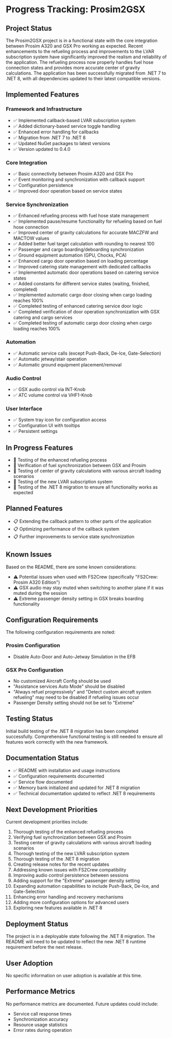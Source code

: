 # Progress Tracking: Prosim2GSX

## Project Status
The Prosim2GSX project is in a functional state with the core integration between Prosim A320 and GSX Pro working as expected. Recent enhancements to the refueling process and improvements to the LVAR subscription system have significantly improved the realism and reliability of the application. The refueling process now properly handles fuel hose connection states and provides more accurate center of gravity calculations. The application has been successfully migrated from .NET 7 to .NET 8, with all dependencies updated to their latest compatible versions.

## Implemented Features

### Framework and Infrastructure
- ✅ Implemented callback-based LVAR subscription system
- ✅ Added dictionary-based service toggle handling
- ✅ Enhanced error handling for callbacks
- ✅ Migration from .NET 7 to .NET 8
- ✅ Updated NuGet packages to latest versions
- ✅ Version updated to 0.4.0

### Core Integration
- ✅ Basic connectivity between Prosim A320 and GSX Pro
- ✅ Event monitoring and synchronization with callback support
- ✅ Configuration persistence
- ✅ Improved door operation based on service states

### Service Synchronization
- ✅ Enhanced refueling process with fuel hose state management
- ✅ Implemented pause/resume functionality for refueling based on fuel hose connection
- ✅ Improved center of gravity calculations for accurate MACZFW and MACTOW values
- ✅ Added better fuel target calculation with rounding to nearest 100
- ✅ Passenger and cargo boarding/deboarding synchronization
- ✅ Ground equipment automation (GPU, Chocks, PCA)
- ✅ Enhanced cargo door operation based on loading percentage
- ✅ Improved catering state management with dedicated callbacks
- ✅ Implemented automatic door operations based on catering service states
- ✅ Added constants for different service states (waiting, finished, completed)
- ✅ Implemented automatic cargo door closing when cargo loading reaches 100%
- ✅ Completed testing of enhanced catering service door logic
- ✅ Completed verification of door operation synchronization with GSX catering and cargo services
- ✅ Completed testing of automatic cargo door closing when cargo loading reaches 100%

### Automation
- ✅ Automatic service calls (except Push-Back, De-Ice, Gate-Selection)
- ✅ Automatic jetway/stair operation
- ✅ Automatic ground equipment placement/removal

### Audio Control
- ✅ GSX audio control via INT-Knob
- ✅ ATC volume control via VHF1-Knob

### User Interface
- ✅ System tray icon for configuration access
- ✅ Configuration UI with tooltips
- ✅ Persistent settings

## In Progress Features
- 🔄 Testing of the enhanced refueling process
- 🔄 Verification of fuel synchronization between GSX and Prosim
- 🔄 Testing of center of gravity calculations with various aircraft loading scenarios
- 🔄 Testing of the new LVAR subscription system
- 🔄 Testing of the .NET 8 migration to ensure all functionality works as expected

## Planned Features
- 📋 Extending the callback pattern to other parts of the application
- 📋 Optimizing performance of the callback system
- 📋 Further improvements to service state synchronization

## Known Issues
Based on the README, there are some known considerations:

- ⚠️ Potential issues when used with FS2Crew (specifically "FS2Crew: Prosim A320 Edition")
- ⚠️ GSX audio may stay muted when switching to another plane if it was muted during the session
- ⚠️ Extreme passenger density setting in GSX breaks boarding functionality

## Configuration Requirements
The following configuration requirements are noted:

### Prosim Configuration
- Disable Auto-Door and Auto-Jetway Simulation in the EFB

### GSX Pro Configuration
- No customized Aircraft Config should be used
- "Assistance services Auto Mode" should be disabled
- "Always refuel progressively" and "Detect custom aircraft system refueling" may need to be disabled if refueling issues occur
- Passenger Density setting should not be set to "Extreme"

## Testing Status
Initial build testing of the .NET 8 migration has been completed successfully. Comprehensive functional testing is still needed to ensure all features work correctly with the new framework.

## Documentation Status
- ✅ README with installation and usage instructions
- ✅ Configuration requirements documented
- ✅ Service flow documented
- ✅ Memory bank initialized and updated for .NET 8 migration
- ✅ Technical documentation updated to reflect .NET 8 requirements

## Next Development Priorities
Current development priorities include:

1. Thorough testing of the enhanced refueling process
2. Verifying fuel synchronization between GSX and Prosim
3. Testing center of gravity calculations with various aircraft loading scenarios
4. Thorough testing of the new LVAR subscription system
5. Thorough testing of the .NET 8 migration
6. Creating release notes for the recent updates
7. Addressing known issues with FS2Crew compatibility
8. Improving audio control persistence between sessions
9. Adding support for the "Extreme" passenger density setting
10. Expanding automation capabilities to include Push-Back, De-Ice, and Gate-Selection
11. Enhancing error handling and recovery mechanisms
12. Adding more configuration options for advanced users
13. Exploring new features available in .NET 8

## Deployment Status
The project is in a deployable state following the .NET 8 migration. The README will need to be updated to reflect the new .NET 8 runtime requirement before the next release.

## User Adoption
No specific information on user adoption is available at this time.

## Performance Metrics
No performance metrics are documented. Future updates could include:

- Service call response times
- Synchronization accuracy
- Resource usage statistics
- Error rates during operation
